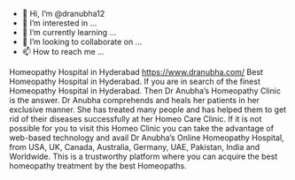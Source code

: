- 👋 Hi, I’m @dranubha12
- 👀 I’m interested in ...
- 🌱 I’m currently learning ...
- 💞️ I’m looking to collaborate on ...
- 📫 How to reach me ...

<!---
dranubha12/dranubha12 is a ✨ special ✨ repository because its `README.md` (this file) appears on your GitHub profile.
You can click the Preview link to take a look at your changes.
--->
Homeopathy Hospital in Hyderabad
https://www.dranubha.com/
Best Homeopathy Hospital in Hyderabad. If you are in search of the finest Homeopathy Hospital in Hyderabad. Then Dr Anubha’s Homeopathy Clinic is the answer. Dr Anubha comprehends and heals her patients in her exclusive manner. She has treated many people and has helped them to get rid of their diseases successfully at her Homeo Care Clinic. If it is not possible for you to visit this Homeo Clinic you can take the advantage of web-based technology and avail Dr Anubha’s Online  Homeopathy Hospital, from USA, UK, Canada, Australia, Germany, UAE, Pakistan, India and Worldwide. This is a trustworthy platform where you can acquire the best homeopathy treatment by the best Homeopaths.

